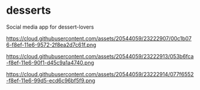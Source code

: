 # desserts
Social media app for dessert-lovers


https://cloud.githubusercontent.com/assets/20544059/23222907/00c1b076-f8ef-11e6-9572-2f8ea2d7c61f.png

https://cloud.githubusercontent.com/assets/20544059/23222913/053b6fca-f8ef-11e6-90f1-d45c9a1a4740.png

https://cloud.githubusercontent.com/assets/20544059/23222914/077f6552-f8ef-11e6-99d5-ecd6c96bf5f9.png
